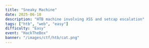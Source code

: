 ```yaml
---
title: "Sneaky Machine"
date: 2025-06-10
description: "HTB machine involving XSS and setcap escalation"
tags: ["htb", "web", "easy"]
difficulty: "Easy"
event: "HackTheBox"
banner: "/images/ctf/htb/cat.png"
---
```


